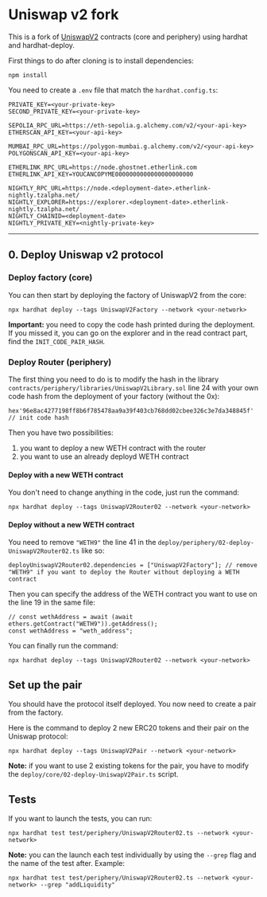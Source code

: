 # Uniswap v2 fork

This is a fork of [UniswapV2]("https://github.com/Uniswap") contracts (core and periphery) using hardhat and hardhat-deploy.

First things to do after cloning is to install dependencies:
```
npm install
```

You need to create a `.env` file that match the `hardhat.config.ts`:
```
PRIVATE_KEY=<your-private-key>
SECOND_PRIVATE_KEY=<your-private-key>

SEPOLIA_RPC_URL=https://eth-sepolia.g.alchemy.com/v2/<your-api-key>
ETHERSCAN_API_KEY=<your-api-key>

MUMBAI_RPC_URL=https://polygon-mumbai.g.alchemy.com/v2/<your-api-key>
POLYGONSCAN_API_KEY=<your-api-key>

ETHERLINK_RPC_URL=https://node.ghostnet.etherlink.com
ETHERLINK_API_KEY=YOUCANCOPYME0000000000000000000000

NIGHTLY_RPC_URL=https://node.<deployment-date>.etherlink-nightly.tzalpha.net/
NIGHTLY_EXPLORER=https://explorer.<deployment-date>.etherlink-nightly.tzalpha.net/
NIGHTLY_CHAINID=<deployment-date>
NIGHTLY_PRIVATE_KEY=<nightly-private-key>
```

---

## 0. Deploy Uniswap v2 protocol

### Deploy factory (core)

You can then start by deploying the factory of UniswapV2 from the core:
```
npx hardhat deploy --tags UniswapV2Factory --network <your-network>
```

**Important:** you need to copy the code hash printed during the deployment. If you missed it, you can go on the explorer and in the read contract part, find the `INIT_CODE_PAIR_HASH`.

### Deploy Router (periphery)

The first thing you need to do is to modify the hash in the library `contracts/periphery/libraries/UniswapV2Library.sol` line 24 with your own code hash from the deployment of your factory (without the 0x):
```
hex'96e8ac4277198ff8b6f785478aa9a39f403cb768dd02cbee326c3e7da348845f' // init code hash
```

Then you have two possibilities:
1. you want to deploy a new WETH contract with the router
2. you want to use an already deployd WETH contract

#### Deploy with a new WETH contract

You don't need to change anything in the code, just run the command:
```
npx hardhat deploy --tags UniswapV2Router02 --network <your-network>
```

#### Deploy without a new WETH contract

You need to remove `"WETH9"` the line 41 in the `deploy/periphery/02-deploy-UniswapV2Router02.ts` like so:
```
deployUniswapV2Router02.dependencies = ["UniswapV2Factory"]; // remove "WETH9" if you want to deploy the Router without deploying a WETH contract
```

Then you can specify the address of the WETH contract you want to use on the line 19 in the same file:
```
// const wethAddress = await (await ethers.getContract("WETH9")).getAddress();
const wethAddress = "weth_address";
```

You can finally run the command:
```
npx hardhat deploy --tags UniswapV2Router02 --network <your-network>
```

## Set up the pair

You should have the protocol itself deployed. You now need to create a pair from the factory.

Here is the command to deploy 2 new ERC20 tokens and their pair on the Uniswap protocol:
```
npx hardhat deploy --tags UniswapV2Pair --network <your-network>
```

**Note:** if you want to use 2 existing tokens for the pair, you have to modify the `deploy/core/02-deploy-UniswapV2Pair.ts` script.

## Tests

If you want to launch the tests, you can run:
```
npx hardhat test test/periphery/UniswapV2Router02.ts --network <your-network>
```

**Note:** you can the launch each test individually by using the `--grep` flag and the name of the test after. Example:
```
npx hardhat test test/periphery/UniswapV2Router02.ts --network <your-network> --grep "addLiquidity"
```